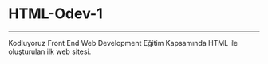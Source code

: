 ﻿# HTML-Odev-1
---
Kodluyoruz Front End Web Development Eğitim Kapsamında HTML ile oluşturulan ilk web sitesi.
